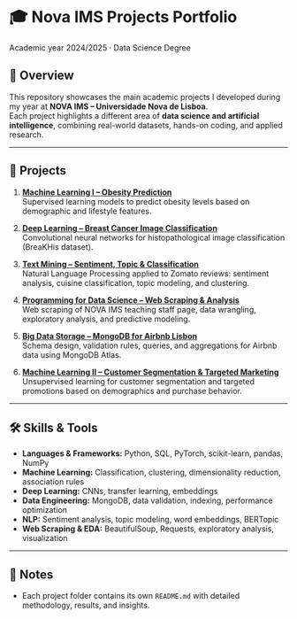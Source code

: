 # 🎓 Nova IMS Projects Portfolio  
Academic year 2024/2025 · Data Science Degree

## 📌 Overview  
This repository showcases the main academic projects I developed during my year at **NOVA IMS – Universidade Nova de Lisboa**.  
Each project highlights a different area of **data science and artificial intelligence**, combining real-world datasets, hands-on coding, and applied research.  

---

## 📂 Projects

1. [**Machine Learning I – Obesity Prediction**](./1.%20Machine%20Learning%20I%20-%20Obesity%20Prediction)  
   Supervised learning models to predict obesity levels based on demographic and lifestyle features.  

2. [**Deep Learning – Breast Cancer Image Classification**](./2.%20Deep%20Learning%20-%20Breast%20Cancer%20Image%20Classification)  
   Convolutional neural networks for histopathological image classification (BreaKHis dataset).  

3. [**Text Mining – Sentiment, Topic & Classification**](./3.%20Text%20Mining%20-%20Sentiment%2C%20Topic%20%26%20Classification)  
   Natural Language Processing applied to Zomato reviews: sentiment analysis, cuisine classification, topic modeling, and clustering.  

4. [**Programming for Data Science – Web Scraping & Analysis**](./4.%20Programming%20for%20Data%20Science%20-%20Web%20Scraping%20%26%20Analysis)  
   Web scraping of NOVA IMS teaching staff page, data wrangling, exploratory analysis, and predictive modeling.  

5. [**Big Data Storage – MongoDB for Airbnb Lisbon**](./5.%20Big%20Data%20Storage%20-%20MongoDB%20for%20Airbnb%20Lisbon)  
   Schema design, validation rules, queries, and aggregations for Airbnb data using MongoDB Atlas.  

6. [**Machine Learning II – Customer Segmentation & Targeted Marketing**](./6.%20Machine%20Learning%20II%20-%20Customer%20Segmentation%20%26%20Targeted%20Marketing)  
   Unsupervised learning for customer segmentation and targeted promotions based on demographics and purchase behavior.  

---

## 🛠️ Skills & Tools
- **Languages & Frameworks:** Python, SQL, PyTorch, scikit-learn, pandas, NumPy  
- **Machine Learning:** Classification, clustering, dimensionality reduction, association rules  
- **Deep Learning:** CNNs, transfer learning, embeddings  
- **Data Engineering:** MongoDB, data validation, indexing, performance optimization  
- **NLP:** Sentiment analysis, topic modeling, word embeddings, BERTopic  
- **Web Scraping & EDA:** BeautifulSoup, Requests, exploratory analysis, visualization  

---

## 📖 Notes
- Each project folder contains its own `README.md` with detailed methodology, results, and insights.  
